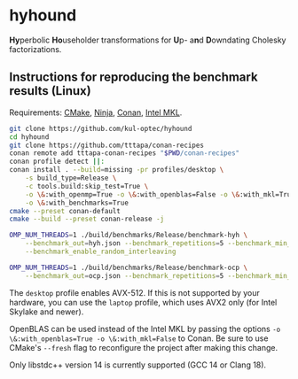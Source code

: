 # hyhound

**Hy**perbolic **Ho**useholder transformations for **U**p- a**n**d **D**owndating Cholesky factorizations.

## Instructions for reproducing the benchmark results (Linux)

Requirements: [CMake](https://cmake.org/), [Ninja](https://ninja-build.org/),
[Conan](https://conan.io/), [Intel MKL](https://www.intel.com/content/www/us/en/developer/tools/oneapi/onemkl-download.html).

```sh
git clone https://github.com/kul-optec/hyhound
cd hyhound
git clone https://github.com/tttapa/conan-recipes
conan remote add tttapa-conan-recipes "$PWD/conan-recipes"
conan profile detect ||:
conan install . --build=missing -pr profiles/desktop \
    -s build_type=Release \
    -c tools.build:skip_test=True \
    -o \&:with_openmp=True -o \&:with_openblas=False -o \&:with_mkl=True \
    -o \&:with_benchmarks=True
cmake --preset conan-default
cmake --build --preset conan-release -j
```
```sh
OMP_NUM_THREADS=1 ./build/benchmarks/Release/benchmark-hyh \
    --benchmark_out=hyh.json --benchmark_repetitions=5 --benchmark_min_time=0.02s \
    --benchmark_enable_random_interleaving
```
```sh
OMP_NUM_THREADS=1 ./build/benchmarks/Release/benchmark-ocp \
    --benchmark_out=ocp.json --benchmark_repetitions=5 --benchmark_min_time=1000x
```

The `desktop` profile enables AVX-512. If this is not supported by your hardware,
you can use the `laptop` profile, which uses AVX2 only (for Intel Skylake and
newer).

OpenBLAS can be used instead of the Intel MKL by passing the options
`-o \&:with_openblas=True -o \&:with_mkl=False` to Conan. Be sure to use CMake's
`--fresh` flag to reconfigure the project after making this change.

Only libstdc++ version 14 is currently supported (GCC 14 or Clang 18).

